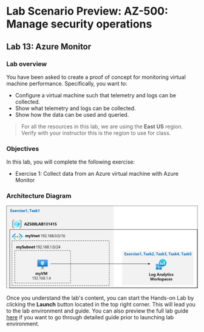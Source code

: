 # Lab Scenario Preview: AZ-500: Manage security operations

## Lab 13: Azure Monitor

### Lab overview

You have been asked to create a proof of concept for monitoring virtual machine performance. Specifically, you want to:
- Configure a virtual machine such that telemetry and logs can be collected.
- Show what telemetry and logs can be collected.
- Show how the data can be used and queried. 

> For all the resources in this lab, we are using the **East US** region. Verify with your instructor this is the region to use for class. 

### Objectives

In this lab, you will complete the following exercise:
- Exercise 1: Collect data from an Azure virtual machine with Azure Monitor

### Architecture Diagram

![](media/AZ-500-LSP-Mod-4-1.png)

Once you understand the lab's content, you can start the Hands-on Lab by clicking the **Launch** button located in the top right corner. This will lead you to the lab environment and guide. You can also preview the full lab guide [here](https://experience.cloudlabs.ai/#/labguidepreview/c151c68e-2cc7-4e50-bc81-672aced16480) if you want to go through detailed guide prior to launching lab environment.
